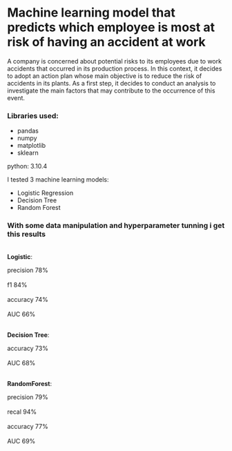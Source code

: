 # Machine learning model that predicts which employee is most at risk of having an accident at work

A company is concerned about potential risks to its employees due to work accidents that occurred in its production process. In this context, it decides to adopt an action plan whose main objective is to reduce the risk of accidents in its plants. As a first step, it decides to conduct an analysis to investigate the main factors that may contribute to the occurrence of this event.

### Libraries used:

- pandas
- numpy
- matplotlib
- sklearn

python: 3.10.4

I tested 3 machine learning models: 
- Logistic Regression
- Decision Tree
- Random Forest

### With some data manipulation and hyperparameter tunning i get this results

<br><strong>Logistic</strong>:</br> 

precision 78%<br></br>
f1        84%<br></br>
accuracy  74%<br></br>
AUC       66%

<br><strong>Decision Tree</strong>:</br>

accuracy 73%<br></br>
AUC      68%

<br><strong>RandomForest</strong>:</br>

precision 79%<br></br>
recal     94%<br></br>
accuracy  77%<br></br>
AUC       69%
